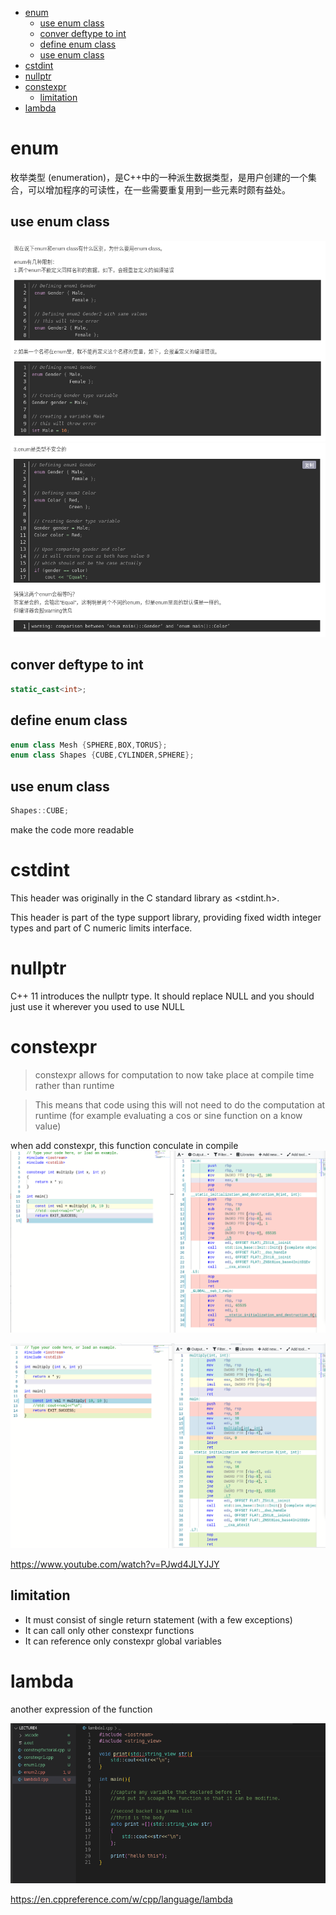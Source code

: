 - [enum](#enum)
  - [use enum class](#use-enum-class)
  - [conver deftype to int](#conver-deftype-to-int)
  - [define enum class](#define-enum-class)
  - [use enum class](#use-enum-class-1)
- [cstdint](#cstdint)
- [nullptr](#nullptr)
- [constexpr](#constexpr)
  - [limitation](#limitation)
- [lambda](#lambda)

# enum
枚举类型 (enumeration)，是C++中的一种派生数据类型，是用户创建的一个集合，可以增加程序的可读性，在一些需要重复用到一些元素时颇有益处。 

## use enum class

![ ](./assets/Screenshot%20from%202022-10-07%2018-45-13.png)
![ ](./assets/Screenshot%20from%202022-10-07%2018-45-29.png)

## conver deftype to int

```c++
static_cast<int>;
```
## define enum class

```c++
enum class Mesh {SPHERE,BOX,TORUS};
enum class Shapes {CUBE,CYLINDER,SPHERE};
```

## use enum class

```c++
Shapes::CUBE;
```
make the code more readable

# cstdint
This header was originally in the C standard library as <stdint.h>.

This header is part of the type support library, providing fixed width integer types and part of C numeric limits interface.

# nullptr
C++ 11 introduces the nullptr type. It should replace NULL and you should just use it wherever you used to use NULL

# constexpr
> constexpr allows for computation to now take place at compile time rather than runtime

> This means that code using this will not need to do the computation at runtime (for example evaluating a cos or sine function on a know value)

when add constexpr, this function conculate in compile
![ ](./assets/Screenshot%20from%202022-10-07%2020-11-22.png)

![ ](./assets/Screenshot%20from%202022-10-07%2020-11-59.png)

<https://www.youtube.com/watch?v=PJwd4JLYJJY>

## limitation
- It must consist of single return statement (with a few exceptions)
- It can call only other constexpr functions
- It can reference only constexpr global variables

# lambda
another expression of the function

![ ](./assets/Screenshot%20from%202022-10-07%2020-54-20.png)

<https://en.cppreference.com/w/cpp/language/lambda>
